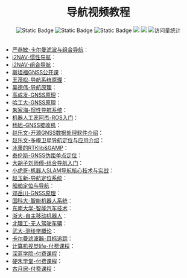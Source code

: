 <div align="center">
<h1>导航视频教程</h1>
</div>


<div align="center">
    <img alt="Static Badge" src="https://img.shields.io/badge/QQ-1482275402-red">
    <img alt="Static Badge" src="https://img.shields.io/badge/%E5%BE%AE%E4%BF%A1-lizhengxiao99-green">
    <img alt="Static Badge" src="https://img.shields.io/badge/Email-dauger%40126.com-brown">
    <a href="https://blog.csdn.net/daoge2666/"><img src="https://img.shields.io/badge/CSDN-论坛-c32136" /></a>
    <a href="https://www.zhihu.com/people/dao-ge-92-60/"><img src="https://img.shields.io/badge/Zhihu-知乎-blue" /></a>
    <img src="https://komarev.com/ghpvc/?username=LiZhengXiao99&label=Views&color=0e75b6&style=flat" alt="访问量统计" />
</div>

<br/>

* [严恭敏-卡尔曼滤波与组合导航](https://www.bilibili.com/video/BV11K411J7gp)：
* [i2NAV-惯性导航](https://www.bilibili.com/video/BV1nR4y1E7Yj)：
* [i2NAV-组合导航](https://www.bilibili.com/video/BV1na411Z7rQ)：
* [斯坦福GNSS公开课](https://www.bilibili.com/video/BV1cJ411g7wE)：
* [王茂松-导航系统原理](https://space.bilibili.com/403312122)：
* [吴德伟-导航原理](https://www.bilibili.com/video/BV1wx411d7PK)：
* [高成发-GNSS原理](https://www.bilibili.com/video/BV157411A72u)：
* [哈工大-GNSS原理](https://www.bilibili.com/video/BV1mB4y1V7zX)：
* [朱家海-惯性导航系统](https://www.bilibili.com/video/BV1Ar4y1Q7tr)：
* [机器人工匠阿杰-ROS入门](https://space.bilibili.com/411541289/channel/collectiondetail?sid=693700)：
* [杨旭-GNSS接收机](https://space.bilibili.com/286787541/channel/seriesdetail?sid=2980038)：
* [赵乐文-开源GNSS数据处理软件介绍](https://space.bilibili.com/479790048?spm_id_from=333.337)：
* [赵乐文-多模卫星导航定位与应用介绍](https://www.bilibili.com/video/BV18K421v7BV)：
* [冰菓的RTKlib&GAMP](https://space.bilibili.com/199461274/channel/collectiondetail?sid=1088015)：
* [泰伦斯-GNSS伪距单点定位](https://space.bilibili.com/688837845/channel/seriesdetail?sid=3823979)：
* [大胡子刘师傅-组合导航入门](https://space.bilibili.com/8494354)：
* [小虎哥-机器人SLAM导航核心技术与实战](https://www.bilibili.com/video/BV1jS4y1a7Lz)：
* [赵玉新-导航定位系统](https://www.icourse163.org/course/HRBEU-1002933001)：
* [船舶定位与导航](https://www.icourse163.org/course/JMI-1002057022)：
* [邓岳川-GNSS原理](https://www.icourse163.org/course/CHZU-1461204164)：
* [国科大-智能机器人系统](https://www.bilibili.com/video/BV1aE411R7AS)：
* [东南大学-智能汽车技术](https://www.bilibili.com/video/BV1RL4y1e7ad)：
* [浙大-自主移动机器人](https://www.bilibili.com/video/BV1dE411X7sd)：
* [北理工-无人驾驶车辆](https://www.icourse163.org/course/BIT-1207432808)：
* [武大-测绘学概论](https://www.bilibili.com/video/BV1y7411Z72b)：
* [卡尔曼滤波器-目标追踪](https://www.bilibili.com/video/BV1nw411v77q)：
* [计算机视觉life-付费课程](https://cvlife.net/)：
* [深蓝学院-付费课程](https://www.shenlanxueyuan.com/)：
* [硬禾学堂-付费课程](https://class.eetree.cn/)：
* [古月居-付费课程](https://www.guyuehome.com/)：